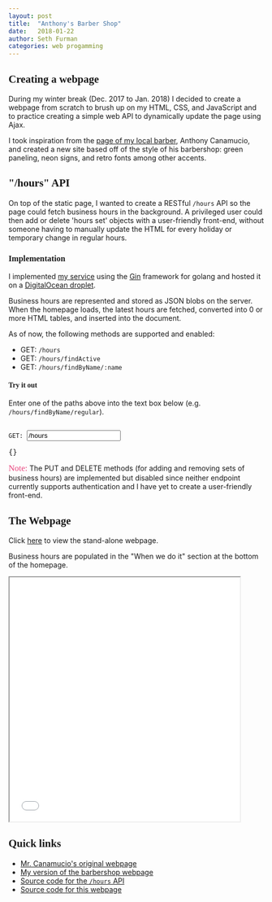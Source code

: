 ```yaml
---
layout: post
title:  "Anthony's Barber Shop"
date:   2018-01-22
author: Seth Furman
categories: web progamming
---
```


<style>
    @import url("https://fonts.googleapis.com/css?family=Lobster+Two");
    h1, h2, h3, h4 { font-family: 'Lobster Two'; }
</style>

## Creating a webpage
During my winter break (Dec. 2017 to Jan. 2018) I decided to create a webpage
from scratch to brush up on my HTML, CSS, and JavaScript and to practice
creating a simple web API to dynamically update the page using Ajax.

I took inspiration from the [page of my local
barber](http://www.langhornebarber.com/), Anthony Canamucio, and created a new
site based off of the style of his barbershop: green paneling, neon signs,
and retro fonts among other accents.

## "/hours" API
On top of the static page, I wanted to create a RESTful `/hours` API
so the page could fetch business hours in the background. A privileged user
could then add or delete 'hours set' objects with a user-friendly front-end,
without someone having to manually update the HTML for every holiday or
temporary change in regular hours.

### Implementation
I implemented [my service](https://github.com/sfurman3/anthonys-barbershop-api/tree/release_v1)
using the [Gin](https://gin-gonic.github.io/gin/) framework for golang and
hosted it on a [DigitalOcean droplet](https://www.digitalocean.com/products/droplets/).

Business hours are represented and stored as JSON blobs on the server. When the
homepage loads, the latest hours are fetched, converted into 0 or more HTML
tables, and inserted into the document.

As of now, the following methods are supported and enabled:
- GET: `/hours`
- GET: `/hours/findActive`
- GET: `/hours/findByName/:name`

#### Try it out
Enter one of the paths above into the text box below (e.g.
<code>/hours/findByName/regular</code>).

<code>
GET: <input id="api-get-input" type="text" value="/hours">
</code>
<pre id="api-response">
{}
</pre>
<script src="https://ajax.googleapis.com/ajax/libs/jquery/3.3.1/jquery.min.js"></script>
<script>
const apiBaseUrl = "http://192.241.140.179:8080";

function getRequest(path) {
    var httpRequest = new XMLHttpRequest();
    httpRequest.onreadystatechange = function() {
        if (httpRequest.readyState === XMLHttpRequest.DONE) {
            if (httpRequest.status === 200) {
                var resp = JSON.parse(httpRequest.responseText);
                $("#api-response").text(JSON.stringify(resp, undefined, 2));
            } else {
                try {
                    var resp = JSON.parse(httpRequest.responseText);
                    $("#api-response").text(JSON.stringify(resp, undefined, 2));
                } catch (err) {
                    $("#api-response").text(httpRequest.responseText);
                }
            }
        }
    };
    httpRequest.open('GET', apiBaseUrl + path, true);
    httpRequest.send();
}

$("#api-get-input").keyup(function(event) {
    if (event.keyCode === 13) {
        var path = document.getElementById("api-get-input").value;
        getRequest(path);
    }
});
</script>

<span style="color: #e8437c; font-size: 1.2em; font-family: 'Lobster Two'">Note:</span> The PUT and DELETE methods (for adding
and removing sets of business hours) are implemented but disabled since neither
endpoint currently supports authentication and I have yet to create a
user-friendly front-end.

## The Webpage
Click [here](/assets/documents/anthonys-barbershop/home.html) to view the
stand-alone webpage.

Business hours are populated in the "When we do it" section at the bottom of
the homepage.

<iframe style="width: 90%; height: 50vw" src="/assets/documents/anthonys-barbershop/home.html"></iframe>

## Quick links
- [Mr. Canamucio's original webpage](http://www.langhornebarber.com/)
- [My version of the barbershop webpage](https://github.com/sfurman3/anthonys-barbershop-webpage)
- [Source code for the `/hours` API](https://github.com/sfurman3/anthonys-barbershop-api/tree/release_v1)
- [Source code for this webpage](https://github.com/sethfurman/sethfurman.github.io/blob/master/_posts/2018-01-22-anthonys-barbershop.md)
